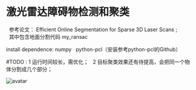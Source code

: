 
# 激光雷达障碍物检测和聚类
&nbsp;
参考论文： Efficient Online Segmentation for Sparse 3D Laser Scans ;  
&nbsp;
其中包含地面分割代码 my_ransac
&nbsp;

install dependence:
numpy
&nbsp;
python-pcl（安装参考python-pcl的Github）
&nbsp;

#TODO :
1 运行时间较长，需优化；
&nbsp;
2 目标聚类效果还有待提高，会把同一个物体分割成几个部分；
&nbsp;
&nbsp;

![avatar](https://github.com/lonlonago/-/blob/master/demo.png)
&nbsp;
